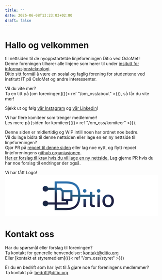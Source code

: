 ```yaml
---
title: ""
date: 2025-06-08T13:23:03+02:00
draft: false
---
```


# Hallo og velkommen

til nettsiden til de nyoppstartetde linjeforeningen Ditio ved OsloMet!\
Denne foreningen tilhører alle linjene som hører til under [insitutt for informasjonsteknologi](https://www.oslomet.no/om/tkd/it).\
Ditio sitt formål å være en sosial og faglig forening for studentene ved institutt IT på OsloMet og andre interessenter.

Vil du vite mer?\
Ta en titt på [om foreningen]({{< ref "/om_oss/about" >}}), så får du vite mer!

Sjekk ut og følg [vår Instagram](https://www.instagram.com/d.itio/) og [vår Linkedin](https://www.linkedin.com/company/ditio-linjeforening/)!

Vi har flere komiteer som trenger medlemmer!\
Les mere på [siden for komiteer]({{< ref "/om_oss/komiteer" >}}).

Denne siden er midlertidig og WIP intill noen har ordnet noe bedre.\
Vil du lage bidra til denne nettsiden eller lage en en ny nettside til linjeforeningen?\
Gjør PR på [repoet til denne siden](https://github.com/Ditio-Linjeforeningen/ditio-nettside-hugo) 
eller lag noe nytt, og flytt repoet linjeforeningens [github organiasjonen](https://github.com/Ditio-Linjeforeningen).\
[Her er forslag til krav hvis du vil lage en ny nettside.](https://github.com/Ditio-Linjeforeningen/forslag-til-ny-nettside-krav)
Lag gjerne PR hvis du har noe forslag til endringer der også.

Vi har fått Logo!
![ditio-temp-logo](img/logo-rectangle.png)

# Kontakt oss

Har du spørsmål eller forslag til foreningen?\
Ta kontakt for generelle henvendelser: [kontakt@ditio.org](mailto:kontakt@ditio.org)\
Eller [kontakt et styremedlem]({{< ref "/om_oss/styret" >}})

Er du en bedrift som har lyst til å gjøre noe for foreningens medlemmer?\
Ta kontakt på: [bedrift@ditio.org](mailto:bedrift@ditio.org)